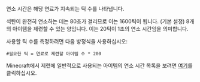 연소 시간은 해당 연료가 지속되는 틱 수를 나타냅니다.

석탄이 완전히 연소하는 데는 80초가 걸리므로 이는 1600틱이 됩니다. (기본 설정) 8개의 아이템을 제련할 수 있는 양입니다. 이는 20틱이 1초의 연소 시간임을 의미합니다.

사용할 틱 수를 측정하려면 다음 방정식을 사용하십시오:

`#필요한 틱 = 연료로 제련할 아이템 수 * 200`

Minecraft에서 제련에 일반적으로 사용되는 아이템의 연소 시간 목록을 보려면 [여기](https://mcreator.net/wiki/burn-time-fuels)를 클릭하십시오.

